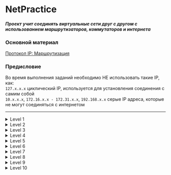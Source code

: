 # NetPractice
#### <i>Проект учит соединять виртуальные сети друг с другом с использованием маршрутизаторов, коммутаторов и интернета</i>

### Основной материал
[Протокол IP: Маршрутизация](https://www.youtube.com/watch?v=kZqqk1tixfk&t=505s)
### Предисловие
Во время выполнения заданий необходимо НЕ использовать такие IP, как:<br/>
`127.x.x.x` циклический IP, используется для установления соединения с самим собой<br/>
`10.x.x.x`, `172.16.x.x - 172.31.x.x`, `192.168.x.x` серые IP адреса, которые не могут соединяться с интернетом

---

<details>
  <summary>Level 1</summary>
  <img src="https://github.com/divinepet/NetPractice/blob/main/img/level1.png" alt="level1"></img>
</details>

<details>
  <summary>Level 2</summary>
  <img src="https://github.com/divinepet/NetPractice/blob/main/img/level2.png" alt="level2"></img>
</details>

<details>
  <summary>Level 3</summary>
  <img src="https://github.com/divinepet/NetPractice/blob/main/img/level3.png" alt="level3"></img>
</details>

<details>
  <summary>Level 4</summary>
  <img src="https://github.com/divinepet/NetPractice/blob/main/img/level3.png" alt="level4"></img>
</details>

<details>
  <summary>Level 5</summary>
  <img src="https://github.com/divinepet/NetPractice/blob/main/img/level3.png" alt="level5"></img>
</details>

<details>
  <summary>Level 6</summary>
  <img src="https://github.com/divinepet/NetPractice/blob/main/img/level3.png" alt="level6"></img>
</details>

<details>
  <summary>Level 7</summary>
  <img src="https://github.com/divinepet/NetPractice/blob/main/img/level3.png" alt="level7"></img>
</details>

<details>
  <summary>Level 8</summary>
  <img src="https://github.com/divinepet/NetPractice/blob/main/img/level3.png" alt="level8"></img>
</details>

<details>
  <summary>Level 9</summary>
  <img src="https://github.com/divinepet/NetPractice/blob/main/img/level3.png" alt="level9"></img>
</details>

<details>
  <summary>Level 10</summary>
  <img src="https://github.com/divinepet/NetPractice/blob/main/img/level3.png" alt="level10"></img>
</details>
